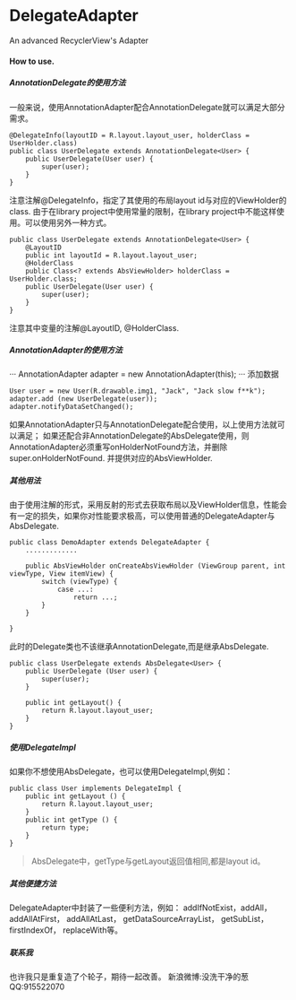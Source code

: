 # DelegateAdapter
An advanced RecyclerView's Adapter
#### How to use.
##### AnnotationDelegate的使用方法
一般来说，使用AnnotationAdapter配合AnnotationDelegate就可以满足大部分需求。
```
@DelegateInfo(layoutID = R.layout.layout_user, holderClass = UserHolder.class)
public class UserDelegate extends AnnotationDelegate<User> {
    public UserDelegate(User user) {
        super(user);
    }
}
```
注意注解@DelegateInfo，指定了其使用的布局layout id与对应的ViewHolder的class.
由于在library project中使用常量的限制，在library project中不能这样使用。可以使用另外一种方式。
```
public class UserDelegate extends AnnotationDelegate<User> {
    @LayoutID
    public int layoutId = R.layout.layout_user;
    @HolderClass
    public Class<? extends AbsViewHolder> holderClass = UserHolder.class;
    public UserDelegate(User user) {
        super(user);
    }
}
```
注意其中变量的注解@LayoutID, @HolderClass.

##### AnnotationAdapter的使用方法
···
AnnotationAdapter adapter = new AnnotationAdapter(this);
···
添加数据
```
User user = new User(R.drawable.img1, "Jack", "Jack slow f**k");
adapter.add (new UserDelegate(user));
adapter.notifyDataSetChanged();
```
如果AnnotationAdapter只与AnnotationDelegate配合使用，以上使用方法就可以满足；
如果还配合非AnnotationDelegate的AbsDelegate使用，则AnnotationAdapter必须重写onHolderNotFound方法，并删除super.onHolderNotFound.
并提供对应的AbsViewHolder.

##### 其他用法
由于使用注解的形式，采用反射的形式去获取布局以及ViewHolder信息，性能会有一定的损失，如果你对性能要求极高，可以使用普通的DelegateAdapter与AbsDelegate.
```
public class DemoAdapter extends DelegateAdapter {
    .............

    public AbsViewHolder onCreateAbsViewHolder (ViewGroup parent, int viewType, View itemView) {
        switch (viewType) {
            case ...:
                return ...;
        }
    }

}
```
此时的Delegate类也不该继承AnnotationDelegate,而是继承AbsDelegate.
```
public class UserDelegate extends AbsDelegate<User> {
    public UserDelegate (User user) {
        super(user);
    }

    public int getLayout() {
        return R.layout.layout_user;
    }
}
```

##### 使用DelegateImpl
如果你不想使用AbsDelegate，也可以使用DelegateImpl,例如：
```
public class User implements DelegateImpl {
    public int getLayout () {
        return R.layout.layout_user;
    }
    public int getType () {
        return type;
    }
}
```
> AbsDelegate中，getType与getLayout返回值相同,都是layout id。

##### 其他便捷方法
DelegateAdapter中封装了一些便利方法，例如：
addIfNotExist，addAll，addAllAtFirst， addAllAtLast， getDataSourceArrayList，
getSubList， firstIndexOf， replaceWith等。

##### 联系我
也许我只是重复造了个轮子，期待一起改善。
新浪微博:没洗干净的葱
QQ:915522070
